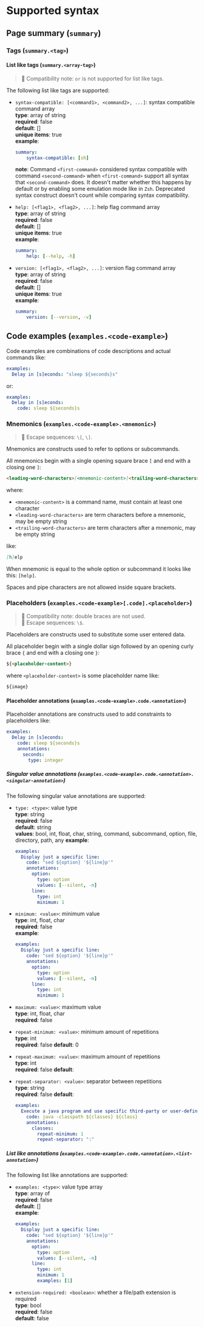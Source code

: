 # Supported syntax

## Page summary (`summary`)

### Tags (`summary.<tag>`)

#### List like tags (`summary.<array-tag>`)

> :bell: Compatibility note: `or` is not supported for list like tags.

The following list like tags are supported:

- `syntax-compatible: [<command1>, <command2>, ...]`: syntax compatible command
  array  
  **type**: array of string  
  **required**: false  
  **default**: []  
  **unique items**: true  
  **example**:

  ```yaml
  summary:
      syntax-compatible: [sh]
  ```

  **note**: Command `<first-command>` considered syntax compatible with command
  `<second-command>` when `<first-command>` support all syntax that `<second-command>` does.
  It doesn't matter whether this happens by default or by enabling some emulation
  mode like in `Zsh`. Deprecated syntax construct doesn't count while comparing
  syntax compatibility.

- `help: [<flag1>, <flag2>, ...]`: help flag command array  
  **type**: array of string  
  **required**: false  
  **default**: []  
  **unique items**: true  
  **example**:

  ```yaml
  summary:
      help: [--help, -h]
  ```

- `version: [<flag1>, <flag2>, ...]`: version flag command array  
  **type**: array of string  
  **required**: false  
  **default**: []  
  **unique items**: true  
  **example**:

  ```yaml
  summary:
      version: [--version, -v]
  ```

## Code examples (`examples.<code-example>`)

Code examples are combinations of code descriptions and actual commands like:

```yaml
examples:
  Delay in [s]econds: "sleep ${seconds}s"
```

or:

```yaml
examples:
  Delay in [s]econds:
    code: sleep ${seconds}s
```

### Mnemonics (`examples.<code-example>.<mnemonic>`)

> :bookmark_tabs: Escape sequences: `\[`, `\]`.

Mnemonics are constructs used to refer to options or subcommands.

All mnemonics begin with a single opening square brace `[` and end with a
closing one `]`:

```md
<leading-word-characters>[<mnemonic-content>]<trailing-word-characters>
```

where:

- `<mnemonic-content>` is a command name, must contain at least one character
- `<leading-word-characters>` are term characters before a mnemonic, may be
  empty string
- `<trailing-word-characters>` are term characters after a mnemonic, may be
  empty string

like:

```md
[h]elp
```

When mnemonic is equal to the whole option or subcommand it looks like this:
`[help]`.

Spaces and pipe characters are not allowed inside square brackets.

### Placeholders (`examples.<code-example>[.code].<placeholder>`)

> :bell: Compatibility note: double braces are not used.  
> :bookmark_tabs: Escape sequences: `\$`.

Placeholders are constructs used to substitute some user entered data.

All placeholder begin with a single dollar sign followed by an opening curly
brace `{` and end with a closing one `}`:

```md
${<placeholder-content>}
```

where `<placeholder-content>` is some placeholder name like:

```md
${image}
```

#### Placeholder annotations (`examples.<code-example>.code.<annotation>`)

Placeholder annotations are constructs used to add constraints to placeholders
like:

```yaml
examples:
  Delay in [s]econds:
    code: sleep ${seconds}s
    annotations:
      seconds:
        type: integer
```

##### Singular value annotations (`examples.<code-example>.code.<annotation>.<singular-annotation>`)

The following singular value annotations are supported:

- `type: <type>`: value type  
  **type**: string  
  **required**: false  
  **default**: string  
  **values**: bool, int, float, char, string, command, subcommand, option, file, directory, path, any
  **example**:

  ```yaml
  examples:
    Display just a specific line:
      code: "sed ${option} '${line}p'"
      annotations:
        option:
          type: option
          values: [--silent, -n]
        line:
          type: int
          minimum: 1
  ```

- `minimum: <value>`: minimum value  
  **type**: int, float, char  
  **required**: false  
  **example**:

  ```yaml
  examples:
    Display just a specific line:
      code: "sed ${option} '${line}p'"
      annotations:
        option:
          type: option
          values: [--silent, -n]
        line:
          type: int
          minimum: 1
  ```

- `maximum: <value>`: maximum value  
  **type**: int, float, char  
  **required**: false  

- `repeat-minimum: <value>`: minimum amount of repetitions  
  **type**: int  
  **required**: false
  **default**: 0

- `repeat-maximum: <value>`: maximum amount of repetitions  
  **type**: int  
  **required**: false
  **default**: <infinity>

- `repeat-separator: <value>`: separator between repetitions  
  **type**: string  
  **required**: false
  **default**: <space>

  ```yaml
  examples:
    Execute a java program and use specific third-party or user-defined classes:
      code: java -classpath ${classes} ${class}
      annotations:
        classes:
          repeat-minimum: 1
          repeat-separator: ":"
  ```

##### List like annotations (`examples.<code-example>.code.<annotation>.<list-annotation>`)

The following list like annotations are supported:

- `examples: <type>`: value type
  array  
  **type**: array of <anything-except-array>  
  **required**: false  
  **default**: []  
  **example**:

  ```yaml
  examples:
    Display just a specific line:
      code: "sed ${option} '${line}p'"
      annotations:
        option:
          type: option
          values: [--silent, -n]
        line:
          type: int
          minimum: 1
          examples: [1]
  ```

- `extension-required: <boolean>`: whether a file/path extension is required  
  **type**: bool  
  **required**: false  
  **default**: false  
